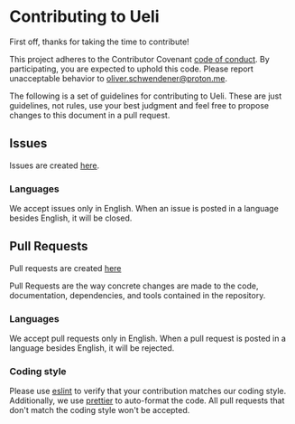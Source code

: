# Contributing to Ueli

First off, thanks for taking the time to contribute!

This project adheres to the Contributor Covenant [code of conduct](CODE_OF_CONDUCT.md). By participating, you are expected to uphold this code. Please report unacceptable behavior to oliver.schwendener@proton.me.

The following is a set of guidelines for contributing to Ueli. These are just guidelines, not rules, use your best judgment and feel free to propose changes to this document in a pull request.

## Issues

Issues are created [here](https://github.com/oliverschwendener/ueli/issues/new).

### Languages

We accept issues only in English. When an issue is posted in a language besides English, it will be closed.

## Pull Requests

Pull requests are created [here](https://github.com/oliverschwendener/ueli/pulls)

Pull Requests are the way concrete changes are made to the code, documentation, dependencies, and tools contained in the repository.

### Languages

We accept pull requests only in English. When a pull request is posted in a language besides English, it will be rejected.

### Coding style

Please use [eslint](.eslintrc.json) to verify that your contribution matches our coding style. Additionally, we use [prettier](.prettierrc) to auto-format the code. All pull requests that don't match the coding style won't be accepted.
